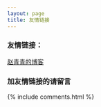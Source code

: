 ```yaml
---
layout: page
title: 友情链接
---
```


### 友情链接：

<!-- [止戈](http://www.wjgbaby.com) -->

[赵青青的博客](http://www.cnblogs.com/zhaoqingqing)

### 加友情链接的请留言

{% include comments.html %}
